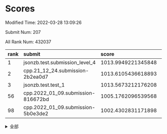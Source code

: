# Scores

Modified Time: 2022-03-28 13:09:26

Submit Num: 207

All Rank Num: 432037

| rank |               submit               |       score        |       sigma        | pk_num |
| :--- | :--------------------------------- | :----------------- | :----------------- | :----- |
| 1    | jsonzb.test.submission_level_4     | 1013.9949221345848 | 0.821818319605844  | 8349   |
| 2    | cpp.21_12_24.submission-2b2ea0d7   | 1013.6105436618893 | 0.7850450698945118 | 8355   |
| 3    | jsonzb.test.test_1                 | 1013.5673212176208 | 0.839344483956487  | 8344   |
| 56   | cpp.2022_01_09.submission-816672bd | 1005.1762096539568 | 0.7269493219572065 | 8342   |
| 98   | cpp.2022_01_09.submission-5b0e3de2 | 1002.4302831171898 | 0.7203755062821757 | 8346   |


<details>
<summary>全部</summary>

| rank |                 submit                 |       score        |       sigma        | pk_num |
| :--- | :------------------------------------- | :----------------- | :----------------- | :----- |
| 1    | jsonzb.test.submission_level_4         | 1013.9949221345848 | 0.821818319605844  | 8349   |
| 2    | cpp.21_12_24.submission-2b2ea0d7       | 1013.6105436618893 | 0.7850450698945118 | 8355   |
| 3    | jsonzb.test.test_1                     | 1013.5673212176208 | 0.839344483956487  | 8344   |
| 4    | gobigger.level_3.submission_level_3_33 | 1011.6029375119069 | 0.792344111035892  | 8350   |
| 5    | gobigger.level_3.submission_level_3_19 | 1011.3476899587929 | 0.766011598893387  | 8346   |
| 6    | gobigger.level_3.submission_level_3_43 | 1011.2233985192927 | 0.7568884405709897 | 8353   |
| 7    | gobigger.level_3.submission_level_3_22 | 1011.1269948972065 | 0.7753088746758097 | 8349   |
| 8    | gobigger.level_3.submission_level_3_6  | 1011.0757687960712 | 0.7720208267893135 | 8346   |
| 9    | gobigger.level_3.submission_level_3_1  | 1011.0433288210423 | 0.7773198526137703 | 8351   |
| 10   | gobigger.level_3.submission_level_3_39 | 1011.0276767417405 | 0.7581842635625928 | 8349   |
| 11   | gobigger.level_3.submission_level_3_34 | 1010.9043711618217 | 0.7863270312485082 | 8351   |
| 12   | gobigger.level_3.submission_level_3_24 | 1010.8921969996617 | 0.7623997742182438 | 8347   |
| 13   | gobigger.level_3.submission_level_3_17 | 1010.8344187345997 | 0.7744750266067358 | 8350   |
| 14   | gobigger.level_3.submission_level_3_40 | 1010.8260508411975 | 0.7592069362742637 | 8348   |
| 15   | gobigger.level_3.submission_level_3_27 | 1010.7585531783532 | 0.7561977337134472 | 8348   |
| 16   | gobigger.level_3.submission_level_3_11 | 1010.7160159469977 | 0.765272119680994  | 8346   |
| 17   | gobigger.level_3.submission_level_3_15 | 1010.6824238077712 | 0.7561365915442845 | 8351   |
| 18   | gobigger.level_3.submission_level_3_25 | 1010.6762083640058 | 0.7521107629748824 | 8349   |
| 19   | gobigger.level_3.submission_level_3_21 | 1010.6573969748657 | 0.7807265024490408 | 8353   |
| 20   | gobigger.level_3.submission_level_3_47 | 1010.5344027123707 | 0.7709168789879255 | 8353   |
| 21   | gobigger.level_3.submission_level_3_44 | 1010.4962817975288 | 0.773005288029883  | 8351   |
| 22   | gobigger.level_3.submission_level_3_46 | 1010.4625317988781 | 0.7700663827655093 | 8346   |
| 23   | gobigger.level_3.submission_level_3_5  | 1010.4117538421652 | 0.7609069008195573 | 8351   |
| 24   | gobigger.level_3.submission_level_3_10 | 1010.3520372376875 | 0.7431346382579608 | 8344   |
| 25   | gobigger.level_3.submission_level_3_41 | 1010.252333869767  | 0.7667849126082149 | 8348   |
| 26   | gobigger.level_3.submission_level_3_8  | 1010.1946345140495 | 0.7758312006818807 | 8342   |
| 27   | gobigger.level_3.submission_level_3_38 | 1010.0984359121867 | 0.7526614543140977 | 8354   |
| 28   | gobigger.level_3.submission_level_3_7  | 1010.0959458159089 | 0.750165609041246  | 8348   |
| 29   | gobigger.level_3.submission_level_3_12 | 1010.0113698778412 | 0.7397045071098746 | 8352   |
| 30   | gobigger.level_3.submission_level_3_2  | 1009.9836205319235 | 0.7768630549763444 | 8346   |
| 31   | gobigger.level_3.submission_level_3_16 | 1009.9645852296695 | 0.767419584197089  | 8356   |
| 32   | gobigger.level_3.submission_level_3_0  | 1009.9419839888455 | 0.7473780575441035 | 8352   |
| 33   | gobigger.level_3.submission_level_3_30 | 1009.9188215605348 | 0.7568245675372459 | 8349   |
| 34   | gobigger.level_3.submission_level_3_9  | 1009.8988765460326 | 0.7701802630554397 | 8346   |
| 35   | gobigger.level_3.submission_level_3_49 | 1009.8880596255661 | 0.7678958016214941 | 8343   |
| 36   | gobigger.level_3.submission_level_3_48 | 1009.823975143689  | 0.7542929310029635 | 8346   |
| 37   | gobigger.level_3.submission_level_3_14 | 1009.7772604490019 | 0.7700456149201844 | 8347   |
| 38   | gobigger.level_3.submission_level_3_13 | 1009.626198490303  | 0.7663109614114929 | 8345   |
| 39   | gobigger.level_3.submission_level_3_32 | 1009.4596214165905 | 0.7536440792031063 | 8348   |
| 40   | gobigger.level_3.submission_level_3_36 | 1009.4418057388231 | 0.742449360913527  | 8349   |
| 41   | gobigger.level_3.submission_level_3_29 | 1009.4195533136511 | 0.7694011320082068 | 8353   |
| 42   | gobigger.level_3.submission_level_3_3  | 1009.3976217953676 | 0.7489635632475058 | 8352   |
| 43   | gobigger.level_3.submission_level_3_31 | 1009.376829520629  | 0.7563983701231249 | 8346   |
| 44   | gobigger.level_3.submission_level_3_28 | 1009.22552270003   | 0.7356562697435954 | 8347   |
| 45   | gobigger.level_3.submission_level_3_4  | 1009.1876583773126 | 0.7566990171232003 | 8344   |
| 46   | gobigger.level_3.submission_level_3_45 | 1009.0707062387394 | 0.7585342496397817 | 8343   |
| 47   | gobigger.level_3.submission_level_3_35 | 1008.9769993851495 | 0.7388181472960839 | 8346   |
| 48   | gobigger.level_3.submission_level_3_20 | 1008.840289089493  | 0.7398577782467766 | 8350   |
| 49   | gobigger.level_3.submission_level_3_23 | 1008.7881931150213 | 0.7403585059074869 | 8347   |
| 50   | gobigger.level_3.submission_level_3_37 | 1008.6816138514871 | 0.7548356039328158 | 8345   |
| 51   | gobigger.level_3.submission_level_3_18 | 1008.5711103058154 | 0.7569257360517211 | 8354   |
| 52   | gobigger.level_3.submission_level_3_42 | 1008.4928350263749 | 0.7416763272533682 | 8343   |
| 53   | gobigger.level_3.submission_level_3_26 | 1008.4560033360776 | 0.7479320074165655 | 8349   |
| 54   | gobigger.level_1.submission_level_1_36 | 1005.2964424350621 | 0.7112108440029408 | 8351   |
| 55   | gobigger.level_1.submission_level_1_23 | 1005.2195833075539 | 0.7158639755519189 | 8348   |
| 56   | cpp.2022_01_09.submission-816672bd     | 1005.1762096539568 | 0.7269493219572065 | 8342   |
| 57   | gobigger.level_1.submission_level_1_8  | 1005.0528621825646 | 0.7232847066188695 | 8348   |
| 58   | gobigger.level_1.submission_level_1_33 | 1004.4178389570449 | 0.7214119034086873 | 8345   |
| 59   | gobigger.level_1.submission_level_1_28 | 1004.3019791524381 | 0.7200419909790927 | 8350   |
| 60   | gobigger.level_1.submission_level_1_27 | 1004.3015011062571 | 0.7190862222226548 | 8348   |
| 61   | gobigger.level_1.submission_level_1_0  | 1004.1843252724108 | 0.7139467664327181 | 8348   |
| 62   | gobigger.level_1.submission_level_1_20 | 1004.1196873472387 | 0.7257243023087563 | 8349   |
| 63   | gobigger.level_1.submission_level_1_1  | 1003.9986516376687 | 0.7165633619986307 | 8346   |
| 64   | gobigger.level_1.submission_level_1_45 | 1003.786218727334  | 0.7098679415612493 | 8346   |
| 65   | gobigger.level_1.submission_level_1_47 | 1003.7784931618435 | 0.7229152143835159 | 8350   |
| 66   | gobigger.level_1.submission_level_1_4  | 1003.7646473830139 | 0.7221334754348187 | 8347   |
| 67   | gobigger.level_1.submission_level_1_41 | 1003.722358101083  | 0.725405325232632  | 8349   |
| 68   | gobigger.level_1.submission_level_1_22 | 1003.6945693610452 | 0.7149488290007564 | 8349   |
| 69   | gobigger.level_1.submission_level_1_32 | 1003.6872345094324 | 0.7182955587025899 | 8342   |
| 70   | gobigger.level_1.submission_level_1_17 | 1003.6449426094426 | 0.7397538205515571 | 8348   |
| 71   | gobigger.level_1.submission_level_1_44 | 1003.6377160940042 | 0.7265818172116103 | 8346   |
| 72   | gobigger.level_1.submission_level_1_49 | 1003.5725571625244 | 0.703740762093426  | 8352   |
| 73   | gobigger.level_1.submission_level_1_48 | 1003.5683655125106 | 0.7105497162169596 | 8348   |
| 74   | gobigger.level_1.submission_level_1_3  | 1003.5319854676114 | 0.7093106769396125 | 8347   |
| 75   | gobigger.level_1.submission_level_1_37 | 1003.5303028100072 | 0.70423206768848   | 8356   |
| 76   | gobigger.level_1.submission_level_1_2  | 1003.4746970443464 | 0.7274807610494537 | 8348   |
| 77   | gobigger.level_1.submission_level_1_42 | 1003.397071193202  | 0.7238595768754631 | 8348   |
| 78   | gobigger.level_1.submission_level_1_24 | 1003.383617561941  | 0.7106566641778483 | 8350   |
| 79   | gobigger.level_1.submission_level_1_14 | 1003.3581843337155 | 0.7066003001213859 | 8350   |
| 80   | gobigger.level_1.submission_level_1_11 | 1003.2642281894623 | 0.7081478281753161 | 8348   |
| 81   | gobigger.level_1.submission_level_1_5  | 1003.244908354003  | 0.7178089839014914 | 8348   |
| 82   | gobigger.level_1.submission_level_1_29 | 1003.2072147910345 | 0.7148459067057116 | 8350   |
| 83   | gobigger.level_1.submission_level_1_13 | 1003.2001493082414 | 0.7279108386547164 | 8349   |
| 84   | gobigger.level_1.submission_level_1_25 | 1003.1862268329896 | 0.7141850906204197 | 8355   |
| 85   | gobigger.level_1.submission_level_1_34 | 1003.1013045486184 | 0.7247856716885943 | 8353   |
| 86   | gobigger.level_1.submission_level_1_6  | 1003.0964461492414 | 0.7079758686506298 | 8348   |
| 87   | gobigger.level_1.submission_level_1_46 | 1003.0420459541571 | 0.7212503382710083 | 8348   |
| 88   | gobigger.level_1.submission_level_1_35 | 1003.0399865449289 | 0.7164156562640132 | 8350   |
| 89   | gobigger.level_1.submission_level_1_9  | 1002.9690315884905 | 0.7008022134168896 | 8346   |
| 90   | gobigger.level_1.submission_level_1_7  | 1002.8940762408471 | 0.7197623345156334 | 8351   |
| 91   | gobigger.level_1.submission_level_1_30 | 1002.8917353773525 | 0.7154958719461729 | 8345   |
| 92   | gobigger.level_1.submission_level_1_26 | 1002.8647030351625 | 0.714058625803203  | 8350   |
| 93   | gobigger.level_1.submission_level_1_43 | 1002.7417437350676 | 0.7220329838998325 | 8347   |
| 94   | gobigger.level_1.submission_level_1_12 | 1002.6579050598267 | 0.7218483428111013 | 8349   |
| 95   | gobigger.level_1.submission_level_1_31 | 1002.5425637310275 | 0.7179288689985985 | 8350   |
| 96   | gobigger.level_1.submission_level_1_21 | 1002.5350220439879 | 0.7252178739356332 | 8352   |
| 97   | gobigger.level_1.submission_level_1_16 | 1002.4404701376833 | 0.7072134892437677 | 8352   |
| 98   | cpp.2022_01_09.submission-5b0e3de2     | 1002.4302831171898 | 0.7203755062821757 | 8346   |
| 99   | gobigger.level_1.submission_level_1_38 | 1002.3307765787902 | 0.7082601471267062 | 8350   |
| 100  | gobigger.level_1.submission_level_1_39 | 1002.1257408923162 | 0.7090339505870091 | 8350   |
| 101  | gobigger.level_1.submission_level_1_10 | 1002.0474926517163 | 0.713814805853025  | 8346   |
| 102  | gobigger.level_1.submission_level_1_18 | 1001.9729536174938 | 0.7134278758210585 | 8343   |
| 103  | gobigger.level_1.submission_level_1_15 | 1001.8563421199258 | 0.7110269345575859 | 8350   |
| 104  | gobigger.level_1.submission_level_1_40 | 1001.4526827108022 | 0.7116590380998947 | 8356   |
| 105  | gobigger.level_1.submission_level_1_19 | 1001.3443308909488 | 0.7138490427086656 | 8351   |
| 106  | gobigger.random.submission_random_45   | 997.3292648770863  | 0.7202143722588783 | 8347   |
| 107  | gobigger.random.submission_random_39   | 996.979232869508   | 0.7128849916584601 | 8346   |
| 108  | gobigger.random.submission_random_41   | 996.8692483301762  | 0.7089744514101097 | 8349   |
| 109  | gobigger.random.submission_random_35   | 996.6824166334862  | 0.7170882886144696 | 8352   |
| 110  | gobigger.random.submission_random_49   | 996.6073275984894  | 0.698730018881452  | 8345   |
| 111  | gobigger.random.submission_random_26   | 996.5957271925281  | 0.7039179394234687 | 8348   |
| 112  | gobigger.random.submission_random_10   | 996.57254768488    | 0.7164596125252493 | 8346   |
| 113  | gobigger.random.submission_random_44   | 996.4811269310903  | 0.7147205795526632 | 8347   |
| 114  | gobigger.random.submission_random_25   | 996.4402316687655  | 0.7096713315321486 | 8351   |
| 115  | gobigger.random.submission_random_27   | 996.3252452194776  | 0.7055013089420725 | 8352   |
| 116  | gobigger.random.submission_random_3    | 996.3238177258794  | 0.7003798028531067 | 8349   |
| 117  | gobigger.random.submission_random_29   | 996.307417835174   | 0.7071591789667279 | 8345   |
| 118  | gobigger.random.submission_random_43   | 996.2671051632746  | 0.7121890750371296 | 8352   |
| 119  | gobigger.random.submission_random_9    | 996.1591730613349  | 0.7078958863891442 | 8347   |
| 120  | gobigger.random.submission_random_31   | 996.1525971529404  | 0.7121603761453515 | 8350   |
| 121  | gobigger.random.submission_random_12   | 996.1465902442158  | 0.7037748611312564 | 8353   |
| 122  | gobigger.random.submission_random_20   | 996.0758676642251  | 0.6968961292865868 | 8346   |
| 123  | gobigger.random.submission_random_30   | 995.9979898953096  | 0.7324283065258679 | 8347   |
| 124  | gobigger.random.submission_random_24   | 995.9590488701425  | 0.7127628414158351 | 8352   |
| 125  | gobigger.random.submission_random_34   | 995.9224151962295  | 0.706948115034433  | 8347   |
| 126  | gobigger.random.submission_random_7    | 995.8676786970249  | 0.7324376423306167 | 8355   |
| 127  | gobigger.random.submission_random_11   | 995.8643326686503  | 0.7198781285978225 | 8348   |
| 128  | gobigger.random.submission_random_16   | 995.8447263005397  | 0.7084521341609432 | 8342   |
| 129  | gobigger.random.submission_random_36   | 995.8064110399134  | 0.7201677603443662 | 8351   |
| 130  | gobigger.random.submission_random_18   | 995.7830764655326  | 0.7247616887913946 | 8345   |
| 131  | gobigger.random.submission_random_17   | 995.7716827303306  | 0.7192568168913501 | 8350   |
| 132  | gobigger.random.submission_random_1    | 995.709926522558   | 0.7089015806358484 | 8350   |
| 133  | gobigger.random.submission_random_28   | 995.7071904232927  | 0.7159454850783323 | 8345   |
| 134  | gobigger.random.submission_random_13   | 995.6968342489765  | 0.7180285439604523 | 8346   |
| 135  | gobigger.random.submission_random_47   | 995.6874798617799  | 0.701286356706794  | 8349   |
| 136  | gobigger.random.submission_random_23   | 995.5914599411068  | 0.7200076639994842 | 8352   |
| 137  | gobigger.random.submission_random_22   | 995.5711355154124  | 0.7020220209888072 | 8352   |
| 138  | gobigger.random.submission_random_6    | 995.5649270539096  | 0.7145807028347968 | 8356   |
| 139  | gobigger.random.submission_random_8    | 995.532415253271   | 0.715116641243147  | 8350   |
| 140  | gobigger.random.submission_random_2    | 995.5028517287469  | 0.6971081165251166 | 8351   |
| 141  | gobigger.random.submission_random_46   | 995.45811529468    | 0.7141846030209724 | 8352   |
| 142  | gobigger.random.submission_random_5    | 995.4508925459272  | 0.7177221451121676 | 8349   |
| 143  | gobigger.random.submission_random_48   | 995.4257564310911  | 0.7261862861463779 | 8345   |
| 144  | gobigger.random.submission_random_19   | 995.3754303952554  | 0.7225447049601214 | 8343   |
| 145  | gobigger.random.submission_random_40   | 995.3456397355822  | 0.7073377352039713 | 8351   |
| 146  | gobigger.random.submission_random_14   | 995.299302922266   | 0.7027908484185024 | 8347   |
| 147  | gobigger.random.submission_random_37   | 995.2942037679442  | 0.7051153469432492 | 8339   |
| 148  | gobigger.random.submission_random_32   | 995.2314723609156  | 0.7072865389792217 | 8350   |
| 149  | gobigger.random.submission_random_38   | 995.2072364520362  | 0.7069658646726266 | 8352   |
| 150  | gobigger.random.submission_random_4    | 995.1772220819986  | 0.7268546984383616 | 8348   |
| 151  | gobigger.random.submission_random_15   | 994.9296957429744  | 0.7270615383769773 | 8351   |
| 152  | gobigger.random.submission_random_0    | 994.9161382398859  | 0.7217205057031899 | 8350   |
| 153  | gobigger.random.submission_random_21   | 994.8166746241795  | 0.7161001752675279 | 8346   |
| 154  | gobigger.random.submission_random_33   | 994.4550474387768  | 0.7259446587291429 | 8343   |
| 155  | gobigger.random.submission_random_42   | 994.4320918966569  | 0.7203780613208269 | 8352   |
| 156  | gobigger.level_2.submission_level_2_39 | 994.0857369483944  | 0.7128035723537647 | 8350   |
| 157  | gobigger.level_2.submission_level_2_9  | 994.0454848772487  | 0.7165954521221425 | 8348   |
| 158  | gobigger.level_2.submission_level_2_30 | 993.8293383661573  | 0.7296794090570604 | 8348   |
| 159  | gobigger.level_2.submission_level_2_0  | 993.5211661724057  | 0.7278585770673128 | 8346   |
| 160  | gobigger.level_2.submission_level_2_25 | 993.3034470018844  | 0.7376558761398957 | 8346   |
| 161  | gobigger.level_2.submission_level_2_43 | 993.2843158242579  | 0.7244704656856105 | 8352   |
| 162  | gobigger.level_2.submission_level_2_27 | 993.2806255565836  | 0.750134729945699  | 8348   |
| 163  | gobigger.level_2.submission_level_2_2  | 993.2718754540124  | 0.7465218944367196 | 8348   |
| 164  | gobigger.level_2.submission_level_2_1  | 993.2239112610648  | 0.732948300562526  | 8345   |
| 165  | gobigger.level_2.submission_level_2_13 | 993.2149144612762  | 0.7570374680258923 | 8349   |
| 166  | gobigger.level_2.submission_level_2_38 | 993.1805758858543  | 0.7524635466557758 | 8354   |
| 167  | gobigger.level_2.submission_level_2_8  | 993.1414398759622  | 0.7350004555566538 | 8347   |
| 168  | gobigger.level_2.submission_level_2_28 | 993.0486410191769  | 0.7425536674479233 | 8349   |
| 169  | gobigger.level_2.submission_level_2_6  | 993.0404571023008  | 0.7505859142277359 | 8348   |
| 170  | gobigger.level_2.submission_level_2_7  | 992.9782827060163  | 0.7225083051674478 | 8348   |
| 171  | gobigger.level_2.submission_level_2_46 | 992.821545085622   | 0.7388519232386628 | 8348   |
| 172  | gobigger.level_2.submission_level_2_49 | 992.7623235036177  | 0.7466349113898684 | 8348   |
| 173  | gobigger.level_2.submission_level_2_17 | 992.7263963871881  | 0.7532978335742933 | 8346   |
| 174  | gobigger.level_2.submission_level_2_3  | 992.6382653473258  | 0.7374421872316843 | 8348   |
| 175  | gobigger.level_2.submission_level_2_47 | 992.50031466619    | 0.737707291236123  | 8347   |
| 176  | gobigger.level_2.submission_level_2_45 | 992.4623005119649  | 0.7376378836150753 | 8345   |
| 177  | gobigger.level_2.submission_level_2_31 | 992.4322460813274  | 0.7445151203489085 | 8353   |
| 178  | gobigger.level_2.submission_level_2_5  | 992.4155748726944  | 0.7599553578871797 | 8349   |
| 179  | gobigger.level_2.submission_level_2_15 | 992.3893581563052  | 0.735745723485905  | 8350   |
| 180  | gobigger.level_2.submission_level_2_34 | 992.3821584733324  | 0.7585266303220315 | 8344   |
| 181  | gobigger.level_2.submission_level_2_24 | 992.3403797228904  | 0.742972703981897  | 8352   |
| 182  | gobigger.level_2.submission_level_2_21 | 992.3213842631849  | 0.748968440993695  | 8352   |
| 183  | gobigger.level_2.submission_level_2_22 | 992.2833642148321  | 0.723715543976306  | 8347   |
| 184  | gobigger.level_2.submission_level_2_12 | 992.2140967578814  | 0.7313044119208193 | 8350   |
| 185  | gobigger.level_2.submission_level_2_48 | 992.198796739181   | 0.7302292119424741 | 8349   |
| 186  | gobigger.level_2.submission_level_2_4  | 992.1742426699618  | 0.7532672966708265 | 8348   |
| 187  | gobigger.level_2.submission_level_2_32 | 992.134122542786   | 0.7361212033374093 | 8350   |
| 188  | gobigger.level_2.submission_level_2_33 | 992.0919004992078  | 0.7338673021127935 | 8348   |
| 189  | gobigger.level_2.submission_level_2_29 | 992.0349507841911  | 0.750584433527174  | 8348   |
| 190  | gobigger.level_2.submission_level_2_26 | 991.9527545793646  | 0.7512415153056898 | 8343   |
| 191  | gobigger.level_2.submission_level_2_41 | 991.8990475229239  | 0.7457176986708915 | 8350   |
| 192  | gobigger.level_2.submission_level_2_10 | 991.7915636761717  | 0.7718904431223774 | 8345   |
| 193  | gobigger.level_2.submission_level_2_40 | 991.6938000425627  | 0.7452476314982387 | 8346   |
| 194  | gobigger.level_2.submission_level_2_18 | 991.6444437206644  | 0.7481657254093551 | 8342   |
| 195  | gobigger.level_2.submission_level_2_16 | 991.6037145215747  | 0.7303720916586417 | 8351   |
| 196  | gobigger.level_2.submission_level_2_35 | 991.5835095602135  | 0.7383215439020078 | 8346   |
| 197  | gobigger.level_2.submission_level_2_37 | 991.4830474314487  | 0.7386868166061938 | 8348   |
| 198  | gobigger.level_2.submission_level_2_19 | 991.3459670972912  | 0.7633175054107217 | 8352   |
| 199  | gobigger.level_2.submission_level_2_44 | 991.2576608757843  | 0.7311726360688805 | 8351   |
| 200  | gobigger.level_2.submission_level_2_23 | 991.1392330032726  | 0.7609015793958759 | 8351   |
| 201  | gobigger.level_2.submission_level_2_11 | 991.1016571003134  | 0.7501577329832186 | 8347   |
| 202  | gobigger.level_2.submission_level_2_36 | 990.9519159239503  | 0.75678930704934   | 8345   |
| 203  | gobigger.level_2.submission_level_2_42 | 989.9453386040284  | 0.7666877260034545 | 8353   |
| 204  | gobigger.level_2.submission_level_2_20 | 989.8126459336613  | 0.7858941914100038 | 8351   |
| 205  | gobigger.level_2.submission_level_2_14 | 989.5169986657336  | 0.7810197645298891 | 8349   |
| 206  | gobigger.none.submission_none_1        | 977.7171123566076  | 1.4426899855851272 | 8351   |
| 207  | gobigger.none.submission_none_0        | 976.894387960205   | 1.3778112116314047 | 8347   |

</details>